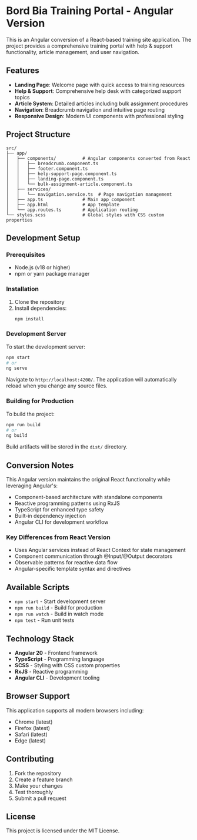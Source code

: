 # Bord Bia Training Portal - Angular Version

This is an Angular conversion of a React-based training site application. The project provides a comprehensive training portal with help & support functionality, article management, and user navigation.

## Features

- **Landing Page**: Welcome page with quick access to training resources
- **Help & Support**: Comprehensive help desk with categorized support topics
- **Article System**: Detailed articles including bulk assignment procedures
- **Navigation**: Breadcrumb navigation and intuitive page routing
- **Responsive Design**: Modern UI components with professional styling

## Project Structure

```
src/
├── app/
│   ├── components/          # Angular components converted from React
│   │   ├── breadcrumb.component.ts
│   │   ├── footer.component.ts
│   │   ├── help-support-page.component.ts
│   │   ├── landing-page.component.ts
│   │   └── bulk-assignment-article.component.ts
│   ├── services/
│   │   └── navigation.service.ts  # Page navigation management
│   ├── app.ts               # Main app component
│   ├── app.html             # App template
│   └── app.routes.ts        # Application routing
└── styles.scss              # Global styles with CSS custom properties
```

## Development Setup

### Prerequisites
- Node.js (v18 or higher)
- npm or yarn package manager

### Installation

1. Clone the repository
2. Install dependencies:
   ```bash
   npm install
   ```

### Development Server

To start the development server:

```bash
npm start
# or
ng serve
```

Navigate to `http://localhost:4200/`. The application will automatically reload when you change any source files.

### Building for Production

To build the project:

```bash
npm run build
# or
ng build
```

Build artifacts will be stored in the `dist/` directory.

## Conversion Notes

This Angular version maintains the original React functionality while leveraging Angular's:
- Component-based architecture with standalone components
- Reactive programming patterns using RxJS
- TypeScript for enhanced type safety
- Built-in dependency injection
- Angular CLI for development workflow

### Key Differences from React Version
- Uses Angular services instead of React Context for state management
- Component communication through @Input/@Output decorators
- Observable patterns for reactive data flow
- Angular-specific template syntax and directives

## Available Scripts

- `npm start` - Start development server
- `npm run build` - Build for production
- `npm run watch` - Build in watch mode
- `npm test` - Run unit tests

## Technology Stack

- **Angular 20** - Frontend framework
- **TypeScript** - Programming language
- **SCSS** - Styling with CSS custom properties
- **RxJS** - Reactive programming
- **Angular CLI** - Development tooling

## Browser Support

This application supports all modern browsers including:
- Chrome (latest)
- Firefox (latest)
- Safari (latest)
- Edge (latest)

## Contributing

1. Fork the repository
2. Create a feature branch
3. Make your changes
4. Test thoroughly
5. Submit a pull request

## License

This project is licensed under the MIT License.
